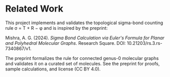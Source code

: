 # Related Work

This project implements and validates the topological sigma-bond counting rule
σ = T + R − φ and is inspired by the preprint:

Mishra, A. G. (2024). *Sigma Bond Calculation via Euler's Formula for Planar and Polyhedral Molecular Graphs*. Research Square. DOI: 10.21203/rs.3.rs-7340867/v1.

The preprint formalizes the rule for connected genus-0 molecular graphs and validates it on a curated set of molecules. See the preprint for proofs, sample calculations, and license (CC BY 4.0).
